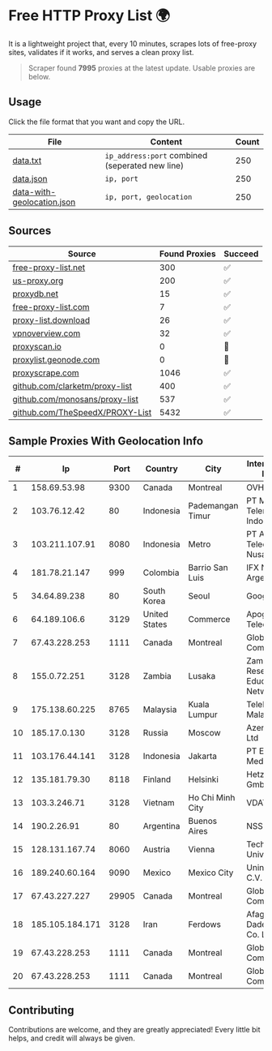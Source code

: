 
# Free HTTP Proxy List 🌍

It is a lightweight project that, every 10 minutes, scrapes lots of free-proxy sites, validates if it works, and serves a clean proxy list.


> Scraper found **7995** proxies at the latest update. Usable proxies are below.

## Usage

Click the file format that you want and copy the URL.


|File|Content|Count|
|----|-------|-----|
|[data.txt](https://raw.githubusercontent.com/themiralay/Proxy-List-World/master/data.txt)|`ip_address:port` combined (seperated new line)|250|
|[data.json](https://raw.githubusercontent.com/themiralay/Proxy-List-World/master/data.json)|`ip, port`|250|
|[data-with-geolocation.json](https://raw.githubusercontent.com/themiralay/Proxy-List-World/master/data-with-geolocation.json)|`ip, port, geolocation`|250|

## Sources

|Source|Found Proxies|Succeed|
|------|-------------|-------|
|[free-proxy-list.net](https://free-proxy-list.net)|300|✅|
|[us-proxy.org](https://www.us-proxy.org)|200|✅|
|[proxydb.net](http://proxydb.net)|15|✅|
|[free-proxy-list.com](https://free-proxy-list.com/?page=&port=&type%5B%5D=http&type%5B%5D=https&up_time=0&search=Search)|7|✅|
|[proxy-list.download](https://www.proxy-list.download/HTTP)|26|✅|
|[vpnoverview.com](https://vpnoverview.com/privacy/anonymous-browsing/free-proxy-servers)|32|✅|
|[proxyscan.io](https://www.proxyscan.io)|0|🚫|
|[proxylist.geonode.com](https://proxylist.geonode.com/api/proxy-list?limit=300&page=1&sort_by=lastChecked&sort_type=desc&protocols=http,https)|0|🚫|
|[proxyscrape.com](https://api.proxyscrape.com/v2/?request=displayproxies&protocol=http&timeout=10000&country=all&ssl=all&anonymity=all)|1046|✅|
|[github.com/clarketm/proxy-list](https://raw.githubusercontent.com/clarketm/proxy-list/master/proxy-list-raw.txt)|400|✅|
|[github.com/monosans/proxy-list](https://raw.githubusercontent.com/monosans/proxy-list/main/proxies/http.txt)|537|✅|
|[github.com/TheSpeedX/PROXY-List](https://raw.githubusercontent.com/TheSpeedX/PROXY-List/master/http.txt)|5432|✅|


## Sample Proxies With Geolocation Info

|#|Ip|Port|Country|City|Internet Service Provider|
|-|--|----|-------|----|-------------------------|
|1|158.69.53.98|9300|Canada|Montreal|OVH SAS|
|2|103.76.12.42|80|Indonesia|Pademangan Timur|PT Mora Telematika Indonesia|
|3|103.211.107.91|8080|Indonesia|Metro|PT Atmega Telecomindo Nusantara|
|4|181.78.21.147|999|Colombia|Barrio San Luis|IFX Networks Argentina S.R.L|
|5|34.64.89.238|80|South Korea|Seoul|Google LLC|
|6|64.189.106.6|3129|United States|Commerce|Apogee Telecom Inc.|
|7|67.43.228.253|1111|Canada|Montreal|GloboTech Communications|
|8|155.0.72.251|3128|Zambia|Lusaka|Zambia Research and Education Network|
|9|175.138.60.225|8765|Malaysia|Kuala Lumpur|Telekom Malaysia Berhad|
|10|185.17.0.130|3128|Russia|Moscow|Azerta GROUP Ltd|
|11|103.176.44.141|3128|Indonesia|Jakarta|PT Era Digital Media|
|12|135.181.79.30|8118|Finland|Helsinki|Hetzner Online GmbH|
|13|103.3.246.71|3128|Vietnam|Ho Chi Minh City|VDATA|
|14|190.2.26.91|80|Argentina|Buenos Aires|NSS S.A.|
|15|128.131.167.74|8060|Austria|Vienna|Technische Universitat Wien|
|16|189.240.60.164|9090|Mexico|Mexico City|Uninet S.A. de C.V.|
|17|67.43.227.227|29905|Canada|Montreal|GloboTech Communications|
|18|185.105.184.171|3128|Iran|Ferdows|Afagh Andish Dadeh Pardis Co. Ltd|
|19|67.43.228.253|1111|Canada|Montreal|GloboTech Communications|
|20|67.43.228.253|1111|Canada|Montreal|GloboTech Communications|



## Contributing

Contributions are welcome, and they are greatly appreciated! Every
little bit helps, and credit will always be given.

